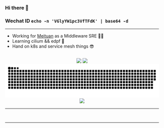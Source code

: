 ### Hi there 👋

### Wechat ID <code>echo -n 'VGlyYW1pc3VfTFdK' | base64 -d</code>
----
 
+ Working for [Meituan](https://about.meituan.com/en) as a Middleware SRE :man_technologist: <br/>
+ Learning cilium && edpf :seedling: <br/>
+ Hand on k8s and service mesh things :sunglasses: <br/>

<br>

<div align="center">
    <img height="137px" src="https://github-readme-stats.vercel.app/api?username=MikeLing&hide_title=true&hide_border=true&show_icons=true&line_height=21&theme=dracula" />
    <img height="137px" src="https://github-readme-stats.vercel.app/api/top-langs/?username=MikeLing&hide_title=true&hide_border=true&layout=compact&langs_count=6&theme=dracula" />
</div>

<div align="center"><img src="https://raw.githubusercontent.com/MikeLing/MikeLing/output/github-contribution-grid-snake-dark.svg" /></div>

<div align="center"><img src="https://github-profile-trophy.vercel.app/?username=MikeLing&theme=onedark&row=1&column=7&no-frame=true&no-bg=true" /></div>

----
<br>
<hr>
